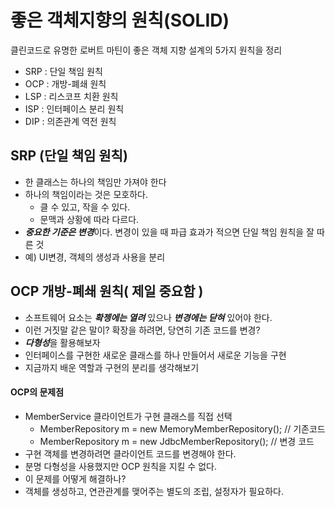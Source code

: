 # 좋은 객체지향의 원칙(SOLID)
클린코드로 유명한 로버트 마틴이 좋은 객체 지향 설계의 5가지 원칙을 정리
- SRP : 단일 책임 원칙
- OCP : 개방-폐쇄 원칙
- LSP : 리스코프 치환 원칙
- ISP : 인터페이스 분리 원칙
- DIP : 의존관계 역전 원칙

## SRP (단일 책임 원칙)
- 한 클래스는 하나의 책임만 가져야 한다
- 하나의 책임이라는 것은 모호하다.
  - 클 수 있고, 작을 수 있다.
  - 문맥과 상황에 따라 다르다.
- ***중요한 기준은 변경***이다. 변경이 있을 때 파급 효과가 적으면 단일 책임 원칙을 잘 따른 것
- 예) UI변경, 객체의 생성과 사용을 분리


## OCP 개방-폐쇄 원칙( 제일 중요함 )
- 소프트웨어 요소는 ***확젱에는 열려*** 있으나 ***변경에는 닫혀*** 있어야 한다.
- 이런 거짓말 같은 말이? 확장을 하려면, 당연히 기존 코드를 변경?
- ***다형성***을 활용해보자
- 인터페이스를 구현한 새로운 클래스를 하나 만들어서 새로운 기능을 구현
- 지금까지 배운 역할과 구현의 분리를 생각해보기
#### OCP의 문제점
- MemberService 클라이언트가 구현 클래스를 직접 선택
  - MemberRepository m = new MemoryMemberRepository(); // 기존코드
  - MemberRepository m = new JdbcMemberRepository(); // 변경 코드
- 구현 객체를 변경하려면 클라이언트 코드를 변경해야 한다.
- 분명 다형성을 사용했지만 OCP 원칙을 지킬 수 없다.
- 이 문제를 어떻게 해결하나?
- 객체를 생성하고, 연관관계를 맺어주는 별도의 조립, 설정자가 필요하다.

##







